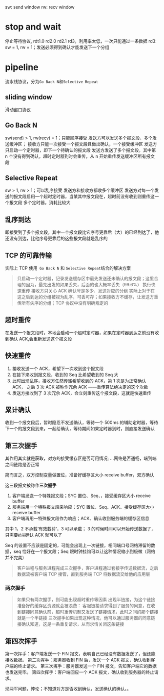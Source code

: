 sw: send window
rw: recv window

# stop and wait

停止等待协议, rdt1.0 rd2.0 rd2.1 rd3，利用率太低，一次只能通过一条数据
rd3: sw = 1, rw = 1；发送必须得到确认才能发送下一个分组

# pipeline

流水线协议，分为`Go Back N`和`Selective Repeat`

## sliding window

滑动窗口协议

## Go Back N

sw(send) > 1, rw(recv) = 1；只能顺序接受
发送方可以发送多个报文段，多个发送缓冲区；
接收方只能一次接受一个报文段且做出确认，一个接受缓冲区
发送方只启动一个定时器，即下一个待确认的报文段
发送方发送了多个报文段，其中第 n 个没有得到确认，超时定时器到时会重传，从 n 开始重传发送缓冲区所有报文段

## Selective Repeat

sw > 1, rw > 1；可以乱序接受
发送方和接收方都收多个缓冲区
发送方对每一个发送的报文段启用一个超时定时器，当某其中报文段在，超时前没有收到则重传这一个报文段
多个定时器，消耗比较大

## 乱序到达

即接受到了多个报文段，其中一个报文段比它序号更靠后（大）的已经到达了，他还没有到达，比他序号更靠后的这些报文段就是乱序的

## TCP 的可靠传输

实际上 TCP 使用` Go Back N` 和 `Selective Repeat`结合的解决方案

> 只启动一个定时器，记录发送缓存区中最先发送还未确认的报文段；这里合理的因为，最先出发的如果丢失，后面的也大概率丢失（99.6%）
> 执行快速重传
> 接收方只关心 ACK 确认号是多少，发送对应的分组
> 实际上对于在这之后到达的分组被视为乱序，可丢可存；如果接收方不缓存，让发送方重传所有失序的分组；TCP 协议中没有明确规定的

## 超时重传

在发送一个报文段时，本地会启动一个超时定时器，如果在定时器到达之前没有收到确认 ACK,会重新发送这个报文段

## 快速重传

1. 接收发送一个 ACK，希望下一次收到这个报文段
2. 在接下来收到报文段，收到的 Seq 比希望收到的 Seq 大
3. 此时出现乱序，接收方任然传递希望收到的 ACK，第 1 次是为正常确认 ACK， 之后 3 次 ACK 被称作冗余 ACK ——重传算法绝决定的这个次数
4. 发送方接收到了 3 次冗余 ACK，会立刻重传这个报文段，这就是快速重传

## 累计确认

收到一个报文段后，暂时隐忍不发送确认，等待一个 500ms 的辅助定时器，等待下一个的报文段到来，一起给确认，等待期间如果定时器到时，则直接发送确认

## 第三次握手

其作用其实就是获取，对方的接受缓存区是否可用情况; ...网络是否通畅，端到端之间链路是否正常

简而言之，双方控制变量做置位，准备好缓存区大小 receive buffer，双方确认

这三段报文被称作**三次握手**

1. 客户端发送一个特殊报文段；SYC 置位、Seq、，接受缓存区大小 receive buffer
2. 服务端用一个特殊报文段来响应；SYC 置位、Seq、ACK、接受缓存区大小 receive buffer
3. 客户端再用一特殊报文段作为响应；ACK、确认收到服务端的缓存区信息

其中 1，2 不承载‘有效载荷’，3 可以承载；
3 的时候时间可以开始传送数据了，只需要`捎带`确认 ACK 就可以了

Seq 的设置不应该是固定的，可能会出现上一次链接，相同端口号网络滞留的数据，seq 恰好在一个报文段；Seq 跟时钟挂钩可以让这种情况缩小到极微（网络并不完美）

> 客户进程与服务进程完成三次握手，客户进程通过套接字传送数据流，之后数据流被客户端 TCP 接管，直到服务端 TCP 将数据流交给他的应用层

### 两次握手

> 如果只有两次握手，则可能出现超时重传等因素
> 出现半链接，为这个链接准备好的缓存区资源就会被浪费：
> 客服链接请求得到了服务的同意，在收到链接同意确认前，超时重传机制又发送了链接请求，此时之间的那个链接就是一个半链接
> 三次握手如果出现这种情况，他可以通过服务器的同意链接确认知道，这是一条重复请求，从而求情关闭这条链接

## 第四次挥手

第一次挥手：客户端发送一个 FIN 报文，表明自己已经没有数据发送了，但还能接收数据。
第二次挥手：服务器收到 FIN 后，发送一个 ACK 报文，确认收到客户端的终止请求。
第三次挥手：服务器发送一个 FIN 报文，告知客户端它的数据也发送完毕。
第四次挥手：客户端回应一个 ACK 报文，确认收到服务器的终止请求。

现两军问题，悖论；不知道对方是否收到确认，发送确认的确认。。

